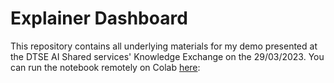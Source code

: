 # Explainer Dashboard
This repository contains all underlying materials for my demo presented 
at the DTSE AI Shared services' Knowledge Exchange on the 29/03/2023. 
You can run the notebook remotely on Colab [here](https://colab.research.google.com/github/VondracekS/ExplainabilityExchange/blob/master/ExplainerDashboardDemo.ipynb): 
  


